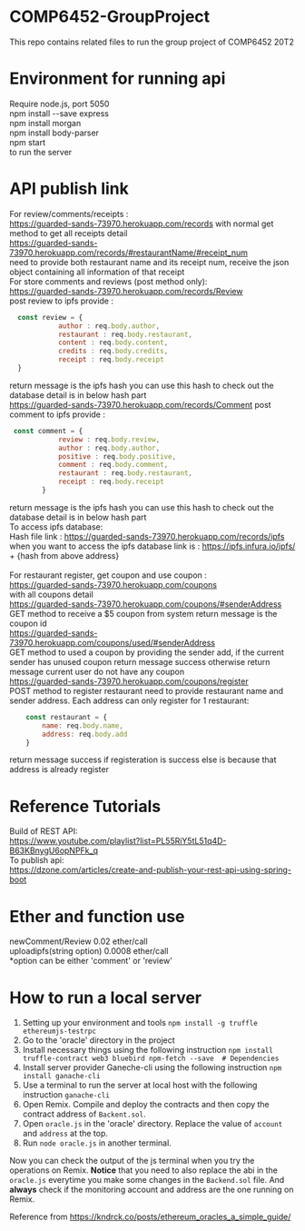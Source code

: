 # COMP6452-GroupProject
This repo contains related files to run the group project of COMP6452 20T2

# Environment for running api
Require node.js, port 5050</br>
npm install --save express </br>
npm install morgan </br>
npm install body-parser </br>
npm start </br>
to run the server

# API publish link
For review/comments/receipts : </br>
https://guarded-sands-73970.herokuapp.com/records 
with normal get method to get all receipts detail</br>
https://guarded-sands-73970.herokuapp.com/records/#restaurantName/#receipt_num </br>
need to provide both restaurant name and its receipt num, receive the json object containing all information of that receipt
</br>
For store comments and reviews (post method only): </br>
https://guarded-sands-73970.herokuapp.com/records/Review </br>
post review to ipfs provide : </br>
```js
  const review = {
            author : req.body.author,
            restaurant : req.body.restaurant,
            content : req.body.content,
            credits : req.body.credits,
            receipt : req.body.receipt
  }
 ```
 return message is the ipfs hash you can use this hash to check out the database detail is in below hash part
</br>
https://guarded-sands-73970.herokuapp.com/records/Comment
post comment to ipfs provide :</br>
```js
 const comment = { 
            review : req.body.review,
            author : req.body.author,
            positive : req.body.positive,
            comment : req.body.comment,
            restaurant : req.body.restaurant,
            receipt : req.body.receipt
        }
```
return message is the ipfs hash you can use this hash to check out the database detail is in below hash part
</br>
To access ipfs database: </br>
Hash file link : https://guarded-sands-73970.herokuapp.com/records/ipfs  </br>
when you want to access the ipfs database link is : https://ipfs.infura.io/ipfs/ + {hash from above address}
</br>
</br>
For restaurant register, get coupon and use coupon : </br>
https://guarded-sands-73970.herokuapp.com/coupons </br>
with all coupons detail </br>
https://guarded-sands-73970.herokuapp.com/coupons/#senderAddress </br>
GET method to receive a $5 coupon from system return message is the coupon id </br>
https://guarded-sands-73970.herokuapp.com/coupons/used/#senderAddress </br>
GET method to used a coupon by providing the sender add, if the current sender has unused coupon return message success otherwise return message current user do not have any coupon </br>
https://guarded-sands-73970.herokuapp.com/coupons/register </br>
POST method to register restaurant need to provide restaurant name and sender address. Each address can only register for 1 restaurant: </br>
```js  
    const restaurant = {
        name: req.body.name,
        address: req.body.add
    }
```
return message success if registeration is success else is because that address is already register </br>

# Reference Tutorials
Build of REST API: </br>
https://www.youtube.com/playlist?list=PL55RiY5tL51q4D-B63KBnygU6opNPFk_q </br>
To publish api: </br>
https://dzone.com/articles/create-and-publish-your-rest-api-using-spring-boot

# Ether and function use
newComment/Review 0.02 ether/call </br>
uploadipfs(string option) 0.0008 ether/call </br>
*option can be either 'comment' or 'review'

# How to run a local server
1. Setting up your environment and tools
`npm install -g truffle ethereumjs-testrpc`
2. Go to the 'oracle' directory in the project
3. Install necessary things using the following instruction
`npm install truffle-contract web3 bluebird npm-fetch --save  # Dependencies`
4. Install server provider Ganeche-cli using the following instruction
`npm install ganache-cli`
5. Use a terminal to run the server at local host with the following instruction
`ganache-cli`
6. Open Remix. Compile and deploy the contracts and then copy the contract address of `Backent.sol`.
7. Open `oracle.js` in the 'oracle' directory. Replace the value of `account` and `address` at the top.
8. Run `node oracle.js` in another terminal.

Now you can check the output of the js terminal when you try the operations on Remix. **Notice** that you need to also replace the abi in the `oracle.js` everytime you make some changes in the `Backend.sol` file. And **always** check if the monitoring account and address are the one running on Remix.

Reference from https://kndrck.co/posts/ethereum_oracles_a_simple_guide/
